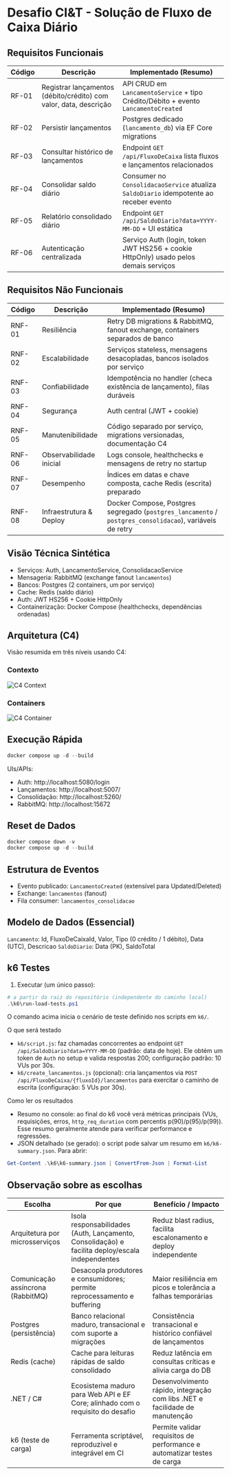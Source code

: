 # Desafio CI&T - Solução de Fluxo de Caixa Diário


## Requisitos Funcionais
| Código | Descrição | Implementado (Resumo) |
|--------|-----------|------------------------|
| RF-01 | Registrar lançamentos (débito/crédito) com valor, data, descrição | API CRUD em `LancamentoService` + tipo Crédito/Débito + evento `LancamentoCreated` |
| RF-02 | Persistir lançamentos | Postgres dedicado (`lancamento_db`) via EF Core migrations |
| RF-03 | Consultar histórico de lançamentos | Endpoint `GET /api/FluxoDeCaixa` lista fluxos e lançamentos relacionados |
| RF-04 | Consolidar saldo diário | Consumer no `ConsolidacaoService` atualiza `SaldoDiario` idempotente ao receber evento |
| RF-05 | Relatório consolidado diário | Endpoint `GET /api/SaldoDiario?data=YYYY-MM-DD` + UI estática |
| RF-06 | Autenticação centralizada | Serviço Auth (login, token JWT HS256 + cookie HttpOnly) usado pelos demais serviços |

## Requisitos Não Funcionais
| Código | Descrição | Implementado (Resumo) |
|--------|-----------|-----------------------|
| RNF-01 | Resiliência | Retry DB migrations & RabbitMQ, fanout exchange, containers separados de banco |
| RNF-02 | Escalabilidade | Serviços stateless, mensagens desacopladas, bancos isolados por serviço |
| RNF-03 | Confiabilidade | Idempotência no handler (checa existência de lançamento), filas duráveis |
| RNF-04 | Segurança | Auth central (JWT + cookie)|
| RNF-05 | Manutenibilidade | Código separado por serviço, migrations versionadas, documentação C4 |
| RNF-06 | Observabilidade inicial | Logs console, healthchecks e mensagens de retry no startup |
| RNF-07 | Desempenho | Índices em datas e chave composta, cache Redis (escrita) preparado |
| RNF-08 | Infraestrutura & Deploy | Docker Compose, Postgres segregado (`postgres_lancamento` / `postgres_consolidacao`), variáveis de retry |

## Visão Técnica Sintética
- Serviços: Auth, LancamentoService, ConsolidacaoService
- Mensageria: RabbitMQ (exchange fanout `lancamentos`)
- Bancos: Postgres (2 containers, um por serviço)
- Cache: Redis (saldo diário)
- Auth: JWT HS256 + Cookie HttpOnly
- Containerização: Docker Compose (healthchecks, dependências ordenadas)

## Arquitetura (C4)
Visão resumida em três níveis usando C4:

### Contexto
![C4 Context](./docs/architecture/C4-Context.png)

### Containers
![C4 Container](./docs/architecture/C4-Container.png)

## Execução Rápida
```powershell
docker compose up -d --build
```
UIs/APIs:
- Auth: http://localhost:5080/login
- Lançamentos: http://localhost:5007/
- Consolidação: http://localhost:5260/
- RabbitMQ: http://localhost:15672

## Reset de Dados
```powershell
docker compose down -v
docker compose up -d --build
```

## Estrutura de Eventos
- Evento publicado: `LancamentoCreated` (extensível para Updated/Deleted)
- Exchange: `lancamentos` (fanout)
- Fila consumer: `lancamentos_consolidacao`

## Modelo de Dados (Essencial)
`Lancamento`: Id, FluxoDeCaixaId, Valor, Tipo (0 crédito / 1 débito), Data (UTC), Descricao
`SaldoDiario`: Data (PK), SaldoTotal

## k6 Testes

1) Executar (um único passo):

```powershell
# a partir da raiz do repositório (independente do caminho local)
.\k6\run-load-tests.ps1
```

O comando acima inicia o cenário de teste definido nos scripts em `k6/`.

O que será testado
- `k6/script.js`: faz chamadas concorrentes ao endpoint `GET /api/SaldoDiario?data=YYYY-MM-DD` (padrão: data de hoje). Ele obtém um token de `Auth` no setup e valida respostas 200; configuração padrão: 10 VUs por 30s.
- `k6/create_lancamentos.js` (opcional): cria lançamentos via `POST /api/FluxoDeCaixa/{fluxoId}/lancamentos` para exercitar o caminho de escrita (configuração: 5 VUs por 30s).

Como ler os resultados
- Resumo no console: ao final do k6 você verá métricas principais (VUs, requisições, erros, `http_req_duration` com percentis p(90)/p(95)/p(99)). Esse resumo geralmente atende para verificar performance e regressões.
- JSON detalhado (se gerado): o script pode salvar um resumo em `k6/k6-summary.json`. Para abrir:

```powershell
Get-Content .\k6\k6-summary.json | ConvertFrom-Json | Format-List
```

## Observação sobre as escolhas

| Escolha | Por que | Benefício / Impacto |
|---|---|---|
| Arquitetura por microsserviços | Isola responsabilidades (Auth, Lançamento, Consolidação) e facilita deploy/escala independentes | Reduz blast radius, facilita escalonamento e deploy independente |
| Comunicação assíncrona (RabbitMQ) | Desacopla produtores e consumidores; permite reprocessamento e buffering | Maior resiliência em picos e tolerância a falhas temporárias |
| Postgres (persistência) | Banco relacional maduro, transacional e com suporte a migrações | Consistência transacional e histórico confiável de lançamentos |
| Redis (cache) | Cache para leituras rápidas de saldo consolidado | Reduz latência em consultas críticas e alivia carga do DB |
| .NET / C# | Ecosistema maduro para Web API e EF Core; alinhado com o requisito do desafio | Desenvolvimento rápido, integração com libs .NET e facilidade de manutenção |
| k6 (teste de carga) | Ferramenta scriptável, reproduzível e integrável em CI | Permite validar requisitos de performance e automatizar testes de carga |





